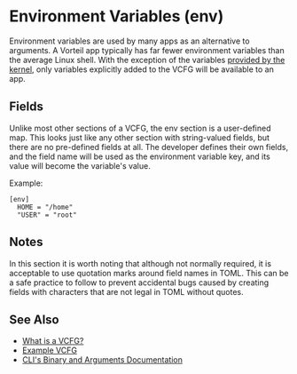 # Environment Variables (env)

Environment variables are used by many apps as an alternative to arguments. 
A Vorteil app typically has far fewer environment variables than the average 
Linux shell. With the exception of the variables 
[provided by the kernel](../../../runtime/environment/cloud), only variables
explicitly added to the VCFG will be available to an app. 

## Fields

Unlike most other sections of a VCFG, the env section is a user-defined map. 
This looks just like any other section with string-valued fields, but there are
no pre-defined fields at all. The developer defines their own fields, and the
field name will be used as the environment variable key, and its value will 
become the variable's value.

Example:

```
[env]
  HOME = "/home"
  "USER" = "root"
```

## Notes

In this section it is worth noting that although not normally required, it is 
acceptable to use quotation marks around field names in TOML. This can be a safe
practice to follow to prevent accidental bugs caused by creating fields with 
characters that are not legal in TOML without quotes.

## See Also

* [What is a VCFG?](../introduction)
* [Example VCFG](../example)
* [CLI's Binary and Arguments Documentation](../../../cli/vcfgs/invocation)